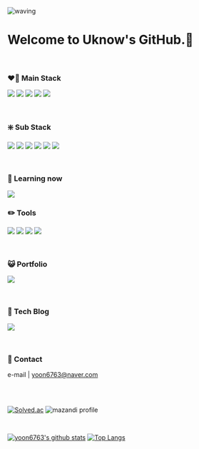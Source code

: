 ![waving](https://capsule-render.vercel.app/api?type=waving&height=200&text=uknow%&fontAlign=25&fontAlignY=40&color=gradient)


# Welcome to Uknow's GitHub.👋

<div align="left">
  
</br>
  


### ❤️‍🔥 Main Stack
  
 <img src="https://img.shields.io/badge/Spring-6DB33F?style=flat-square&logo=Spring&logoColor=white"/> <img src="https://img.shields.io/badge/SpringBoot-6DB33F?style=flat-square&logo=SpringBoot&logoColor=white"/> <img src="https://img.shields.io/badge/Java-007396?style=flat-square&logo=java&logoColor=white"/> <img src="https://img.shields.io/badge/Android-3DDC84?style=flat-square&logo=android&logoColor=white"/> <img src="https://img.shields.io/badge/Kotlin-7F52FF?style=flat-square&logo=Kotlin&logoColor=white"/> 

  </br>

### ❇️ Sub Stack

   <img src="https://img.shields.io/badge/HTML5-E34F26?style=flat-square&logo=html5&logoColor=white"/> <img src="https://img.shields.io/badge/CSS3-1572B6?style=flat-square&logo=css3&logoColor=white"/> <img src="https://img.shields.io/badge/JavaScript-F7DF1E?style=flat-square&logo=javascript&logoColor=black"/> <img src="https://img.shields.io/badge/MySQL-4479A1?style=flat-square&logo=mysql&logoColor=white"/> <img src="https://img.shields.io/badge/Python-3776AB?style=flat-square&logo=python&logoColor=white"/> <img src="https://img.shields.io/badge/Django-092E20?style=flat-square&logo=django&logoColor=white"/>

</br>

### 🔰 Learning now

<img src="https://img.shields.io/badge/Docker-2496ED?style=flat-square&logo=Docker&logoColor=white"/>

</br>

### ✏️ Tools
  
<img src="https://img.shields.io/badge/GitHub-181717?style=flat-square&logo=github&logoColor=white"/> <img src="https://img.shields.io/badge/Git-F05032?style=flat-square&logo=git&logoColor=white"/> <img src="https://img.shields.io/badge/Figma-F24E1E?style=flat-square&logo=figma&logoColor=white"/> <img src="https://img.shields.io/badge/Notion-eeeeee?style=flat-square&logo=notion&logoColor=black"/>

</br>

### 😺 Portfolio

<a href = "https://tricolor-package-3b1.notion.site/e8945c2458394c0984bbd55c74b5846f"><img src="https://img.shields.io/badge/Notion-eeeeee?style=flat-square&logo=notion&logoColor=black"/></a> 

</br>

### 👻 Tech Blog

<a href = "https://uknowblog.tistory.com/"><img src="https://img.shields.io/badge/Tistory-eeeeee?style=flat-square&logo=tistory&logoColor=black"/></a>

</br>

### 🤝 Contact

e-mail | yoon6763@naver.com
    
</br>
</br>
  
  [![Solved.ac](http://mazassumnida.wtf/api/v2/generate_badge?boj=yoon6763)](https://solved.ac/yoon6763)
  ![mazandi profile](http://mazandi.herokuapp.com/api?handle=yoon6763&theme=dark)

</br>
 
 [![yoon6763's github stats](https://github-readme-stats.vercel.app/api?username=yoon6763)](https://github.com/anuraghazra/github-readme-stats) [![Top Langs](https://github-readme-stats.vercel.app/api/top-langs/?username=yoon6763&layout=compact)](https://github.com/yoon6763/github-readme-stats)
</div>




<!--
**yoon6763/yoon6763** is a ✨ _special_ ✨ repository because its `README.md` (this file) appears on your GitHub profile.

Here are some ideas to get you started:

- 🔭 I’m currently working on ...
- 🌱 I’m currently learning ...
- 👯 I’m looking to collaborate on ...
- 🤔 I’m looking for help with ...
- 💬 Ask me about ...
- 📫 How to reach me: ...
- 😄 Pronouns: ...
- ⚡ Fun fact: ...
-->

